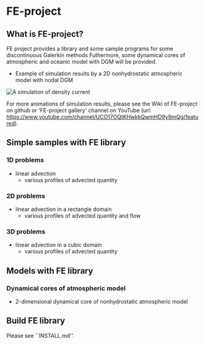 # FE-project 

## What is FE-project?
FE project provides a library and some sample programs for some discontinuous Galerkin methods 
Futhermore, some dynamical cores of atmospheric and oceanic model with DGM will be provided. 

- Example of simulation results by a 2D nonhydrostatic atmospheric model with nodal DGM

![A simulation of density current](https://github.com/ywkawai/FE-project/wiki/gallery/atm_nonhydro2d/density_current/density_current.gif)

 For more animations of simulation results, please see the Wiki of FE-project on github or 'FE-project gallery' channel on YouTube (url: https://www.youtube.com/channel/UCO17OQtKHwkkQwmHD9y9mQg/featured). 


## Simple samples with FE library
### 1D problems 
  - linear advection 
    - various profiles of advected quantity

### 2D problems 
  - linear advection in a rectangle domain
    - various profiles of advected quantity and flow

### 3D problems 
  - linear advection in a cubic domain
    - various profiles of advected quantity

## Models with FE library
### Dynamical cores of atmospheric model 
- 2-dimensional dynamical core of nonhydrostatic atmospheric model

 
## Build FE library
Please see ``INSTALL.md''.  


